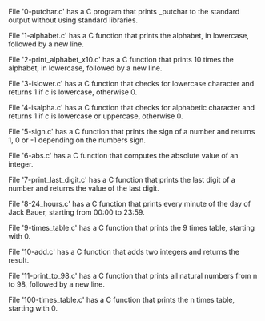 File '0-putchar.c' has a C program that prints _putchar to the standard output without using standard libraries.

File '1-alphabet.c' has a C function that prints the alphabet, in lowercase, followed by a new line.

File '2-print_alphabet_x10.c' has a C function that prints 10 times the alphabet, in lowercase, followed by a new line.

File '3-islower.c' has a C function that checks for lowercase character and returns 1 if c is lowercase, otherwise 0.

File '4-isalpha.c' has a C function that checks for alphabetic character and returns 1 if c is lowercase or uppercase, otherwise 0.

File '5-sign.c' has a C function that prints the sign of a number and returns 1, 0 or -1 depending on the numbers sign.

File '6-abs.c' has a C function that computes the absolute value of an integer.

File '7-print_last_digit.c' has a C function that prints the last digit of a number and returns the value of the last digit.

File '8-24_hours.c' has a C function that prints every minute of the day of Jack Bauer, starting from 00:00 to 23:59.

File '9-times_table.c' has a C function that prints the 9 times table, starting with 0.

File '10-add.c' has a C function that adds two integers and returns the result.

File '11-print_to_98.c' has a C function that prints all natural numbers from n to 98, followed by a new line.

File '100-times_table.c' has a C function that prints the n times table, starting with 0.
